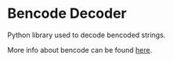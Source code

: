 # Bencode Decoder

Python library used to decode bencoded strings.

More info about bencode can be found [here](https://en.wikipedia.org/wiki/Bencode).
